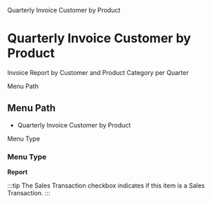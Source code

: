 
Quarterly Invoice Customer by Product
# Quarterly Invoice Customer by Product


Invoice Report by Customer and Product Category per Quarter

Menu Path
## Menu Path



- Quarterly Invoice Customer by Product

Menu Type
### Menu Type

**Report**

:::tip
The Sales Transaction checkbox indicates if this item is a Sales Transaction.
:::

